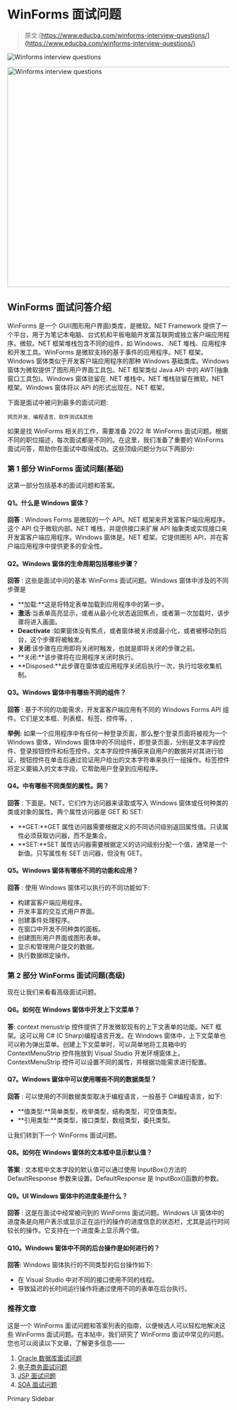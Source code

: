 # WinForms 面试问题

> 原文:[https://www.educba.com/winforms-interview-questions/](https://www.educba.com/winforms-interview-questions/)

![Winforms interview questions](../Images/39f36f5038e9da4e188af8ba703d2933.png)

<noscript><img class="size-full wp-image-108427 alignnone" src="../Images/39f36f5038e9da4e188af8ba703d2933.png" alt="Winforms interview questions" width="900" height="500" srcset="https://cdn.educba.com/academy/wp-content/uploads/2018/10/Winforms-interview-questions.jpg 900w, https://cdn.educba.com/academy/wp-content/uploads/2018/10/Winforms-interview-questions-300x167.jpg 300w, https://cdn.educba.com/academy/wp-content/uploads/2018/10/Winforms-interview-questions-768x427.jpg 768w, https://cdn.educba.com/academy/wp-content/uploads/2018/10/Winforms-interview-questions-420x233.jpg 420w, https://cdn.educba.com/academy/wp-content/uploads/2018/10/Winforms-interview-questions-738x410.jpg 738w" sizes="(max-width: 900px) 100vw, 900px" data-original-src="https://cdn.educba.com/academy/wp-content/uploads/2018/10/Winforms-interview-questions.jpg"/></noscript>

## WinForms 面试问答介绍

WinForms 是一个 GUI(图形用户界面)类库，是微软。NET Framework 提供了一个平台，用于为笔记本电脑、台式机和平板电脑开发富互联网或独立客户端应用程序。微软。NET 框架堆栈包含不同的组件，如 Windows、.NET 堆栈、应用程序和开发工具。WinForms 是微软支持的基于事件的应用程序。NET 框架。Windows 窗体类似于开发客户端应用程序的那种 Windows 基础类库。Windows 窗体为微软提供了图形用户界面工具包。NET 框架类似 Java API 中的 AWT(抽象窗口工具包)。Windows 窗体驻留在. NET 堆栈中。NET 堆栈驻留在微软。NET 框架。Windows 窗体将以 API 的形式出现在。NET 框架。

下面是面试中被问到最多的面试问题:

<small>网页开发、编程语言、软件测试&其他</small>

如果是找 WinForms 相关的工作，需要准备 2022 年 WinForms 面试问题。根据不同的职位描述，每次面试都是不同的。在这里，我们准备了重要的 WinForms 面试问答，帮助你在面试中取得成功。这些顶级问题分为以下两部分:

### 第 1 部分 WinForms 面试问题(基础)

这第一部分包括基本的面试问题和答案。

#### Q1。什么是 Windows 窗体？

**回答** :
Windows Forms 是微软的一个 API。NET 框架来开发富客户端应用程序。这个 API 位于微软内部。NET 堆栈，并提供接口来扩展 API 抽象类或实现接口来开发富客户端应用程序。Windows 窗体是。NET 框架。它提供图形 API，并在客户端应用程序中提供更多的安全性。

#### Q2。Windows 窗体的生命周期包括哪些步骤？

**回答** :
这些是面试中问的基本 WinForms 面试问题。Windows 窗体中涉及的不同步骤是

*   **加载:**这是将特定表单加载到应用程序中的第一步。
*   **激活**:当表单高亮显示，或者从最小化状态返回焦点，或者第一次加载时，该步骤将进入画面。
*   **Deactivate** :如果窗体没有焦点，或者窗体被关闭或最小化，或者被移动到后台，这个步骤将被触发。
*   **关闭**:该步骤在应用即将关闭时触发，也就是即将关闭的步骤之前。
*   **关闭:**该步骤将在应用程序关闭时执行。
*   **Disposed:**此步骤在窗体或应用程序关闭后执行一次，执行垃圾收集机制。

#### Q3。Windows 窗体中有哪些不同的组件？

**回答** :
基于不同的功能需求，开发富客户端应用有不同的 Windows Forms API 组件。它们是文本框、列表框、标签、控件等。,

**举例:**
如果一个应用程序中有任何一种登录页面，那么整个登录页面将被视为一个 Windows 窗体，Windows 窗体中的不同组件，即登录页面，分别是文本字段控件、登录按钮控件和标签控件。文本字段控件捕获来自用户的数据并对其进行验证，按钮控件在单击后通过验证用户给出的文本字符串来执行一组操作。标签控件将定义要输入的文本字段，它帮助用户登录到应用程序。

#### Q4。中有哪些不同类型的属性。网？

**回答** :
下面是。NET，它们作为访问器来读取或写入 Windows 窗体或任何种类的类或对象的属性。两个属性访问器是 GET 和 SET:

*   **GET:**GET 属性访问器需要根据定义的不同访问级别返回属性值。只读属性必须获取访问器，而不是集合。
*   **SET:**SET 属性访问器需要根据定义的访问级别分配一个值，通常是一个新值。只写属性有 SET 访问器，但没有 GET。

#### Q5。Windows 窗体有哪些不同的功能和应用？

**回答** :
使用 Windows 窗体可以执行的不同功能如下:

*   构建富客户端应用程序。
*   开发丰富的交互式用户界面。
*   创建事件处理程序。
*   在窗口中开发不同种类的面板。
*   创建图形用户界面或图形表单。
*   显示和管理用户提交的数据。
*   执行数据绑定操作。

### 第 2 部分 WinForms 面试问题(高级)

现在让我们来看看高级面试问题。

#### Q6。如何在 Windows 窗体中开发上下文菜单？

**答**:
context menustrip 控件提供了开发微软现有的上下文表单的功能。NET 框架。这可以用 C# (C Sharp)编程语言开发。在 Windows 窗体中，上下文菜单也可以称为弹出菜单。创建上下文菜单时，可以简单地将工具箱中的 ContextMenuStrip 控件拖放到 Visual Studio 开发环境窗体上。ContextMenuStrip 控件可以设置不同的属性，并根据功能需求进行配置。

#### Q7。Windows 窗体中可以使用哪些不同的数据类型？

**回答** :
可以使用的不同数据类型取决于编程语言，一般基于 C#编程语言，如下:

*   **值类型:**简单类型，枚举类型，结构类型，可空值类型。
*   **引用类型:**类类型，接口类型，数组类型，委托类型。

让我们转到下一个 WinForms 面试问题。

#### Q8。如何在 Windows 窗体的文本框中显示默认值？

**答案** :
文本框中文本字段的默认值可以通过使用 InputBox()方法的 DefaultResponse 参数来设置。DefaultResponse 是 InputBox()函数的参数。

#### Q9。UI Windows 窗体中的进度条是什么？

**回答** :
这是在面试中经常被问到的 WinForms 面试问题。Windows UI 窗体中的进度条是向用户表示或显示正在运行的操作的进度信息的状态栏，尤其是运行时间较长的操作。它支持在一个进度条上显示两个值。

#### Q10。Windows 窗体中不同的后台操作是如何进行的？

**回答**:
Windows 窗体执行的不同类型的后台操作如下:

*   在 Visual Studio 中对不同的接口使用不同的线程。
*   导致延迟的长时间运行操作将通过使用不同的表单在后台执行。

### 推荐文章

这是一个 WinForms 面试问题和答案列表的指南，以便候选人可以轻松地解决这些 WinForms 面试问题。在本帖中，我们研究了 WinForms 面试中常见的问题。您也可以阅读以下文章，了解更多信息——

1.  [Oracle 数据库面试问题](https://www.educba.com/oracle-database-interview-questions/)
2.  [电子商务面试问题](https://www.educba.com/e-commerce-interview-questions/)
3.  [JSP 面试问题](https://www.educba.com/jsp-interview-questions/)
4.  [SOA 面试问题](https://www.educba.com/soa-interview-questions/)

<footer class="entry-footer">

<aside class="sidebar sidebar-primary widget-area" role="complementary" aria-label="Primary Sidebar">Primary Sidebar</aside>

</footer>